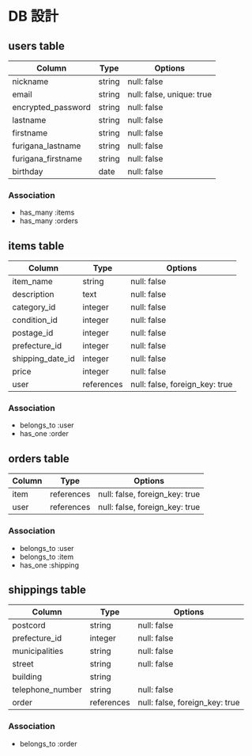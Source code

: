 # DB 設計

## users table

| Column             | Type                | Options                   |
|--------------------|---------------------|---------------------------|
| nickname           | string              | null: false               |
| email              | string              | null: false, unique: true |
| encrypted_password | string              | null: false               |
| lastname           | string              | null: false               |
| firstname          | string              | null: false               |
| furigana_lastname  | string              | null: false               |
| furigana_firstname | string              | null: false               |
| birthday           | date                | null: false               |

### Association

* has_many :items
* has_many :orders

## items table

| Column                              | Type       | Options                        |
|-------------------------------------|------------|--------------------------------|
| item_name                           | string     | null: false                    |
| description                         | text       | null: false                    |
| category_id                         | integer    | null: false                    |
| condition_id                        | integer    | null: false                    |
| postage_id                          | integer    | null: false                    |
| prefecture_id                       | integer    | null: false                    |
| shipping_date_id                    | integer    | null: false                    |
| price                               | integer    | null: false                    |
| user                                | references | null: false, foreign_key: true |

### Association

- belongs_to :user
- has_one :order

## orders table

| Column      | Type       | Options                        |
|-------------|------------|--------------------------------|
| item        | references | null: false, foreign_key: true |
| user        | references | null: false, foreign_key: true |

### Association

- belongs_to :user
- belongs_to :item
- has_one :shipping

## shippings table

| Column                              | Type       | Options                        |
|-------------------------------------|------------|--------------------------------|
| postcord                            | string     | null: false                    |
| prefecture_id                       | integer    | null: false                    |
| municipalities                      | string     | null: false                    |
| street                              | string     | null: false                    |
| building                            | string     |                                |
| telephone_number                    | string     | null: false                    |
| order                               | references | null: false, foreign_key: true |

### Association

- belongs_to :order